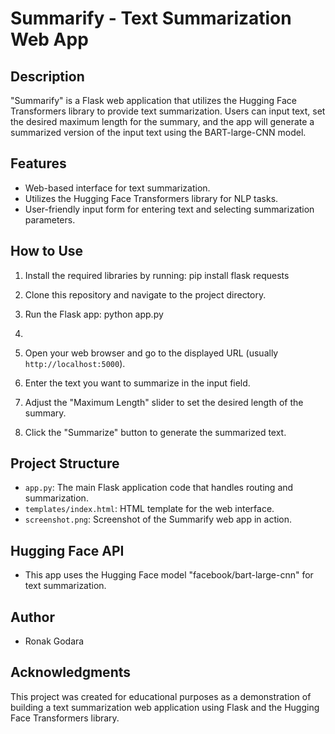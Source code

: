 # Summarify - Text Summarization Web App

## Description

"Summarify" is a Flask web application that utilizes the Hugging Face Transformers library to provide text summarization. Users can input text, set the desired maximum length for the summary, and the app will generate a summarized version of the input text using the BART-large-CNN model.

## Features

- Web-based interface for text summarization.
- Utilizes the Hugging Face Transformers library for NLP tasks.
- User-friendly input form for entering text and selecting summarization parameters.

## How to Use

1. Install the required libraries by running: pip install flask requests
 
2. Clone this repository and navigate to the project directory.

3. Run the Flask app: python app.py

4. 
4. Open your web browser and go to the displayed URL (usually `http://localhost:5000`).

5. Enter the text you want to summarize in the input field.

6. Adjust the "Maximum Length" slider to set the desired length of the summary.

7. Click the "Summarize" button to generate the summarized text.

## Project Structure

- `app.py`: The main Flask application code that handles routing and summarization.
- `templates/index.html`: HTML template for the web interface.
- `screenshot.png`: Screenshot of the Summarify web app in action.

## Hugging Face API

- This app uses the Hugging Face model "facebook/bart-large-cnn" for text summarization.

## Author

- Ronak Godara

## Acknowledgments

This project was created for educational purposes as a demonstration of building a text summarization web application using Flask and the Hugging Face Transformers library.



